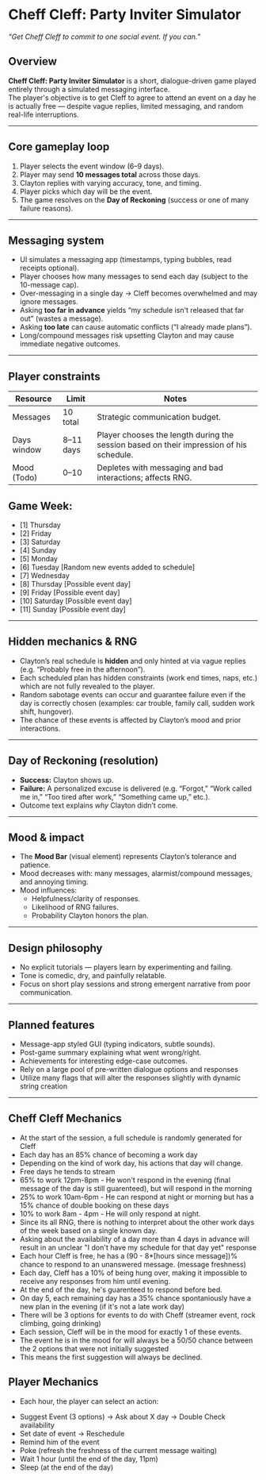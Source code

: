# Cheff Cleff: Party Inviter Simulator
*“Get Cheff Cleff to commit to one social event. If you can.”*

## Overview
**Cheff Cleff: Party Inviter Simulator** is a short, dialogue-driven game played entirely through a simulated messaging interface.  
The player's objective is to get Cleff to agree to attend an event on a day he is actually free — despite vague replies, limited messaging, and random real-life interruptions.

---

## Core gameplay loop
1. Player selects the event window (6–9 days).  
2. Player may send **10 messages total** across those days.  
3. Clayton replies with varying accuracy, tone, and timing.  
4. Player picks which day will be the event.  
5. The game resolves on the **Day of Reckoning** (success or one of many failure reasons).

---

## Messaging system
- UI simulates a messaging app (timestamps, typing bubbles, read receipts optional).  
- Player chooses how many messages to send each day (subject to the 10-message cap).  
- Over-messaging in a single day → Cleff becomes overwhelmed and may ignore messages.  
- Asking **too far in advance** yields “my schedule isn't released that far out” (wastes a message).  
- Asking **too late** can cause automatic conflicts (“I already made plans”).  
- Long/compound messages risk upsetting Clayton and may cause immediate negative outcomes.

---

## Player constraints

| Resource      | Limit       | Notes |
|---------------|-------------|-------|
| Messages      | 10 total    | Strategic communication budget. |
| Days window   | 8–11 days   | Player chooses the length during the session based on their impression of his schedule. |
| Mood   (Todo) | 0–10        | Depletes with messaging and bad interactions; affects RNG. |

## Game Week:

- [1] Thursday  
- [2] Friday
- [3] Saturday
- [4] Sunday
- [5] Monday
- [6] Tuesday     [Random new events added to schedule]
- [7] Wednesday
- [8] Thursday    [Possible event day]
- [9] Friday      [Possible event day]
- [10] Saturday   [Possible event day]
- [11] Sunday     [Possible event day]

---

## Hidden mechanics & RNG
- Clayton’s real schedule is **hidden** and only hinted at via vague replies (e.g. “Probably free in the afternoon”).  
- Each scheduled plan has hidden constraints (work end times, naps, etc.) which are not fully revealed to the player.  
- Random sabotage events can occur and guarantee failure even if the day is correctly chosen (examples: car trouble, family call, sudden work shift, hungover).  
- The chance of these events is affected by Clayton’s mood and prior interactions.

---

## Day of Reckoning (resolution)
- **Success:** Clayton shows up.  
- **Failure:** A personalized excuse is delivered (e.g. “Forgot,” “Work called me in,” “Too tired after work,” “Something came up,” etc.).  
- Outcome text explains *why* Clayton didn’t come.

---

## Mood & impact
- The **Mood Bar** (visual element) represents Clayton’s tolerance and patience.  
- Mood decreases with: many messages, alarmist/compound messages, and annoying timing.  
- Mood influences:
  - Helpfulness/clarity of responses.  
  - Likelihood of RNG failures.  
  - Probability Clayton honors the plan.

---

## Design philosophy
- No explicit tutorials — players learn by experimenting and failing.  
- Tone is comedic, dry, and painfully relatable.  
- Focus on short play sessions and strong emergent narrative from poor communication.

---

## Planned features
- Message-app styled GUI (typing indicators, subtle sounds).  
- Post-game summary explaining what went wrong/right.  
- Achievements for interesting edge-case outcomes.
- Rely on a large pool of pre-written dialogue options and responses
- Utilize many flags that will alter the responses slightly with dynamic string creation

---

## Cheff Cleff Mechanics

- At the start of the session, a full schedule is randomly generated for Cleff
- Each day has an 85% chance of becoming a work day  
- Depending on the kind of work day, his actions that day will change.
- Free days he tends to stream
- 65% to work 12pm-8pm - He won't respond in the evening (final message of the day is still guarenteed), but will respond in the morning
- 25% to work 10am-6pm - He can respond at night or morning but has a 15% chance of double booking on these days
- 10%  to work 8am - 4pm - He will only respond at night. 
- Since its all RNG, there is nothing to interpret about the other work days of the week based on a single known day.
- Asking about the availability of a day more than 4 days in advance will result in an unclear "I don't have my schedule for that day yet" response
- Each hour Cleff is free, he has a (90 - 8*[hours since message])%  chance to respond to an unanswered message. (message freshness)
- Each day, Cleff has a 10% of being hung over, making it impossible to receive any responses from him until evening.
- At the end of the day, he's guarenteed to respond before bed.
- On day 5, each remaining day has a 35% chance spontaniously have a new plan in the evening (if it's not a late work day)
- There will be 3 options for events to do with Cheff (streamer event, rock climbing, going drinking)
- Each session, Cleff will be in the mood for exactly 1 of these events.
- The event he is in the mood for will always be a 50/50 chance between the 2 options that were not initially suggested
- This means the first suggestion will always be declined. 

## Player Mechanics

- Each hour, the player can select an action:
  
* Suggest Event (3 options) -> Ask about X day -> Double Check availability
* Set date of event -> Reschedule
* Remind him of the event
* Poke (refresh the freshness of the current message waiting)
* Wait 1 hour (until the end of the day, 11pm)
* Sleep (at the end of the day)

  
